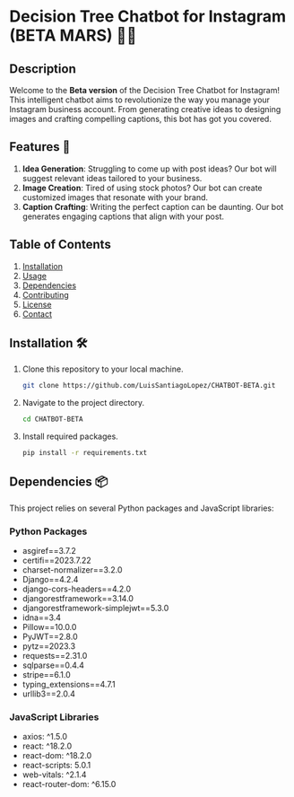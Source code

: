 # Decision Tree Chatbot for Instagram (BETA MARS) 🌳🤖

## Description

Welcome to the **Beta version** of the Decision Tree Chatbot for Instagram! This intelligent chatbot aims to revolutionize the way you manage your Instagram business account. From generating creative ideas to designing images and crafting compelling captions, this bot has got you covered.

## Features 🌟

1. **Idea Generation**: Struggling to come up with post ideas? Our bot will suggest relevant ideas tailored to your business.
2. **Image Creation**: Tired of using stock photos? Our bot can create customized images that resonate with your brand.
3. **Caption Crafting**: Writing the perfect caption can be daunting. Our bot generates engaging captions that align with your post.

## Table of Contents

1. [Installation](#installation)
2. [Usage](#usage)
3. [Dependencies](#dependencies)
4. [Contributing](#contributing)
5. [License](#license)
6. [Contact](#contact)

## Installation 🛠

1. Clone this repository to your local machine.
   ```bash
   git clone https://github.com/LuisSantiagoLopez/CHATBOT-BETA.git
   ```
2. Navigate to the project directory.
   ```bash
   cd CHATBOT-BETA
   ```
3. Install required packages.
   ```bash
   pip install -r requirements.txt
   ```

## Dependencies 📦

This project relies on several Python packages and JavaScript libraries:

### Python Packages

- asgiref==3.7.2
- certifi==2023.7.22
- charset-normalizer==3.2.0
- Django==4.2.4
- django-cors-headers==4.2.0
- djangorestframework==3.14.0
- djangorestframework-simplejwt==5.3.0
- idna==3.4
- Pillow==10.0.0
- PyJWT==2.8.0
- pytz==2023.3
- requests==2.31.0
- sqlparse==0.4.4
- stripe==6.1.0
- typing_extensions==4.7.1
- urllib3==2.0.4

### JavaScript Libraries

- axios: ^1.5.0
- react: ^18.2.0
- react-dom: ^18.2.0
- react-scripts: 5.0.1
- web-vitals: ^2.1.4
- react-router-dom: ^6.15.0
